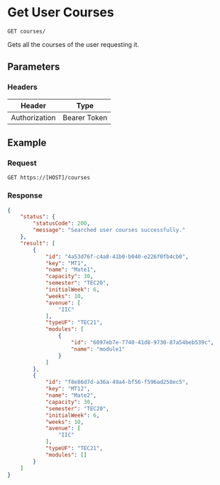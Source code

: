 # Get User Courses

    GET courses/
    
Gets all the courses of the user requesting it.

## Parameters

### Headers
Header | Type
--- | ---
Authorization | Bearer Token

## Example
### Request

    GET https://[HOST]/courses

### Response
``` json
{
    "status": {
        "statusCode": 200,
        "message": "Searched user courses successfully."
    },
    "result": [
        {
            "id": "4a53d76f-c4a8-41b0-b040-e226f0fb4cb0",
            "key": "MT1",
            "name": "Mate1",
            "capacity": 30,
            "semester": "TEC20",
            "initialWeek": 6,
            "weeks": 10,
            "avenue": [
                "IIC"
            ],
            "typeUF": "TEC21",
            "modules": [
                {
                    "id": "6097eb7e-7740-41d8-9730-87a54beb539c",
                    "name": "module1"
                }
            ]
        },
        {
            "id": "f8e86d7d-a36a-49a4-bf56-f596ad258ec5",
            "key": "MT12",
            "name": "Mate2",
            "capacity": 30,
            "semester": "TEC20",
            "initialWeek": 6,
            "weeks": 10,
            "avenue": [
                "IIC"
            ],
            "typeUF": "TEC21",
            "modules": []
        }
    ]
}
```

[CourseInfo]: /server/api-docs/courses/CourseInfo.md